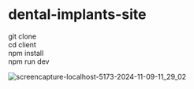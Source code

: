 # dental-implants-site

git clone <br/>
cd client <br/>
npm install <br/>
npm run dev

![screencapture-localhost-5173-2024-11-09-11_29_02](https://github.com/user-attachments/assets/c9257a32-004d-4157-9933-d73c3894607b)
